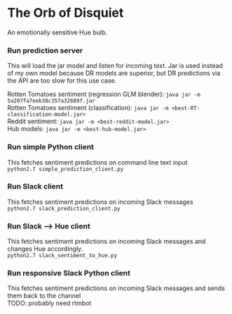 # The Orb of Disquiet
An emotionally sensitive Hue bulb.

### Run prediction server
This will load the jar model and listen for incoming text. Jar is used instead of my own model because DR models are superior, but DR predictions via the API are too slow for this use case.  

Rotten Tomatoes sentiment (regression GLM blender): `java jar -m 5a207fa7eeb38c357a32689f.jar`  
Rotten Tomatoes sentiment (classification): `java jar -m <best-RT-classification-model.jar>`  
Reddit sentiment: `java jar -m <best-reddit-model.jar>`  
Hub models: `java jar -m <best-hub-model.jar>`

### Run simple Python client
This fetches sentiment predictions on command line text input  
`python2.7 simple_prediction_client.py`

### Run Slack client
This fetches sentiment predictions on incoming Slack messages  
`python2.7 slack_prediction_client.py`

### Run Slack --> Hue client
This fetches sentiment predictions on incoming Slack messages and changes Hue accordingly.  
`python2.7 slack_sentiment_to_hue.py`

### Run responsive Slack Python client
This fetches sentiment predictions on incoming Slack messages and sends them back to the channel  
TODO: probably need rtmbot 
